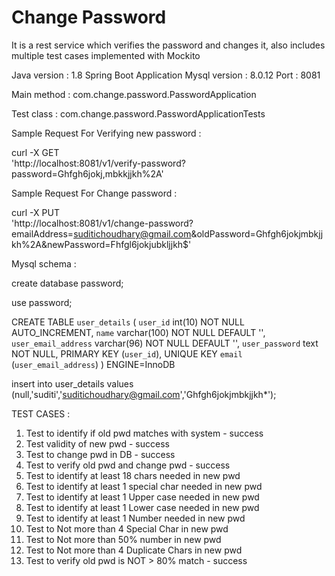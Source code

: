 # Change Password
It is a rest service which verifies the password and changes it, also includes multiple test cases implemented with Mockito

Java version : 1.8 Spring Boot Application Mysql version : 8.0.12 Port : 8081

Main method : com.change.password.PasswordApplication

Test class : com.change.password.PasswordApplicationTests

Sample Request For Verifying new password :

curl -X GET \
  'http://localhost:8081/v1/verify-password?password=Ghfgh6jokj,mbkkjjkh%2A'
  
Sample Request For Change password :

curl -X PUT \
  'http://localhost:8081/v1/change-password?emailAddress=suditichoudhary@gmail.com&oldPassword=Ghfgh6jokjmbkjjkh%2A&newPassword=Fhfgl6jokjubkljjkh$'
  
 
Mysql schema :

create database password;

use password; 

CREATE TABLE `user_details` (
  `user_id` int(10) NOT NULL AUTO_INCREMENT,
  `name` varchar(100) NOT NULL DEFAULT '',
  `user_email_address` varchar(96) NOT NULL DEFAULT '',
  `user_password` text NOT NULL,
  PRIMARY KEY (`user_id`),
  UNIQUE KEY `email` (`user_email_address`)
) ENGINE=InnoDB

insert into user_details values (null,'suditi','suditichoudhary@gmail.com','Ghfgh6jokjmbkjjkh*');


TEST CASES :

1. Test to identify if old pwd matches with system - success
2. Test validity of new pwd - success
3. Test to change pwd in DB - success
4. Test to verify old pwd and change pwd - success
5. Test to identify at least 18 chars needed in new pwd
6. Test to identify at least 1 special char needed in new pwd
7. Test to identify at least 1 Upper case needed in new pwd
8. Test to identify at least 1 Lower case needed in new pwd
9. Test to identify at least 1 Number needed in new pwd
10. Test to Not more than 4 Special Char in new pwd
11. Test to Not more than 50% number in new pwd
12. Test to Not more than 4 Duplicate Chars in new pwd
13. Test to verify old pwd is NOT > 80% match - success
